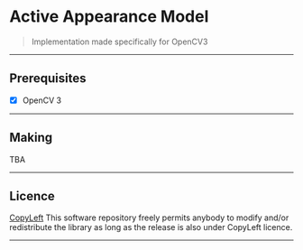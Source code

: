 # Active Appearance Model

> Implementation made specifically for OpenCV3

---

## Prerequisites

- [x] OpenCV 3

---

## Making

TBA

---

## Licence

[CopyLeft](https://en.wikipedia.org/wiki/Copyleft)
This software repository freely permits anybody to modify 
and/or redistribute the library as long as the release 
is also under CopyLeft licence.

---